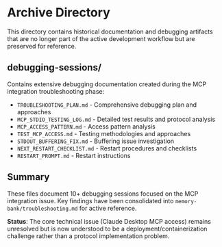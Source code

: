 # Archive Directory

This directory contains historical documentation and debugging artifacts that are no longer part of the active development workflow but are preserved for reference.

## debugging-sessions/

Contains extensive debugging documentation created during the MCP integration troubleshooting phase:

- `TROUBLESHOOTING_PLAN.md` - Comprehensive debugging plan and approaches
- `MCP_STDIO_TESTING_LOG.md` - Detailed test results and protocol analysis
- `MCP_ACCESS_PATTERN.md` - Access pattern analysis
- `TEST_MCP_ACCESS.md` - Testing methodologies and approaches
- `STDOUT_BUFFERING_FIX.md` - Buffering issue investigation
- `NEXT_RESTART_CHECKLIST.md` - Restart procedures and checklists
- `RESTART_PROMPT.md` - Restart instructions

## Summary

These files document 10+ debugging sessions focused on the MCP integration issue. Key findings have been consolidated into `memory-bank/troubleshooting.md` for active reference.

**Status**: The core technical issue (Claude Desktop MCP access) remains unresolved but is now understood to be a deployment/containerization challenge rather than a protocol implementation problem.
